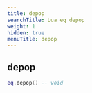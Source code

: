 ```yaml
---
title: depop
searchTitle: Lua eq depop
weight: 1
hidden: true
menuTitle: depop
---
```

## depop
```lua
eq.depop() -- void
```